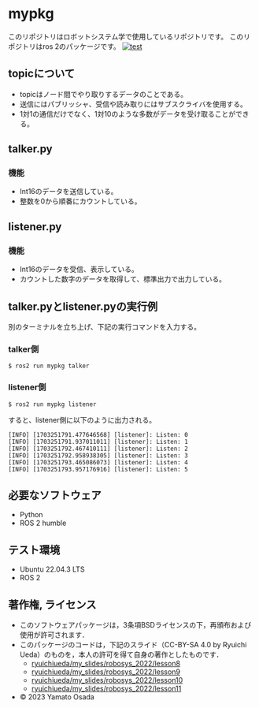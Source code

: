 # mypkg
このリポジトリはロボットシステム学で使用しているリポジトリです。
このリポジトリはros 2のパッケージです。
[![test](https://github.com/YamatoOsada/robosys2023/actions/workflows/test.yml/badge.svg)](https://github.com/YamatoOsada/robosys2023/actions/workflows/test.yml)

## topicについて
* topicはノード間でやり取りするデータのことである。
* 送信にはパブリッシャ、受信や読み取りにはサブスクライバを使用する。
* 1対1の通信だけでなく、1対10のような多数がデータを受け取ることができる。

## talker.py
### 機能
* Int16のデータを送信している。
* 整数を0から順番にカウントしている。

## listener.py
### 機能
* Int16のデータを受信、表示している。
* カウントした数字のデータを取得して、標準出力で出力している。

## talker.pyとlistener.pyの実行例
別のターミナルを立ち上げ、下記の実行コマンドを入力する。

### talker側
```
$ ros2 run mypkg talker
```

### listener側
```
$ ros2 run mypkg listener
```

すると、listener側に以下のように出力される。

```
[INFO] [1703251791.477646568] [listener]: Listen: 0
[INFO] [1703251791.937011011] [listener]: Listen: 1
[INFO] [1703251792.467410111] [listener]: Listen: 2
[INFO] [1703251792.958938305] [listener]: Listen: 3
[INFO] [1703251793.465086073] [listener]: Listen: 4
[INFO] [1703251793.957176916] [listener]: Listen: 5

```

## 必要なソフトウェア
* Python
* ROS 2 humble

## テスト環境
* Ubuntu 22.04.3 LTS
* ROS 2

## 著作権, ライセンス
* このソフトウェアパッケージは，3条項BSDライセンスの下，再頒布および使用が許可されます．
* このパッケージのコードは，下記のスライド（CC-BY-SA 4.0 by Ryuichi Ueda）のものを，本人の許可を得て自身の著作としたものです．
     * [ryuichiueda/my_slides/robosys_2022/lesson8](https://github.com/ryuichiueda/my_slides/blob/master/robosys_2022/lesson8.md)
     * [ryuichiueda/my_slides/robosys_2022/lesson9](https://github.com/ryuichiueda/my_slides/blob/master/robosys_2022/lesson9.md)
     * [ryuichiueda/my_slides/robosys_2022/lesson10](https://github.com/ryuichiueda/my_slides/blob/master/robosys_2022/lesson10.md)
     * [ryuichiueda/my_slides/robosys_2022/lesson11](https://github.com/ryuichiueda/my_slides/blob/master/robosys_2022/lesson11.md)
* © 2023 Yamato Osada
